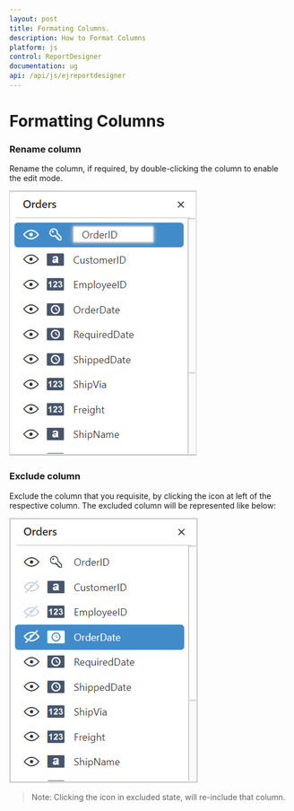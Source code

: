 ```yaml
---
layout: post
title: Formating Columns.
description: How to Format Columns
platform: js
control: ReportDesigner
documentation: ug
api: /api/js/ejreportdesigner
---
```


# Formatting Columns

### Rename column

 Rename the column, if required, by double-clicking the column to enable the edit mode.

![](images/Rename-Column.png)

### Exclude column

 Exclude the column that you requisite, by clicking the icon at left of the respective column. The excluded column will be represented like below:

![](images/Hide-Column.png)

> Note: Clicking the icon in excluded state, will re-include that column.
